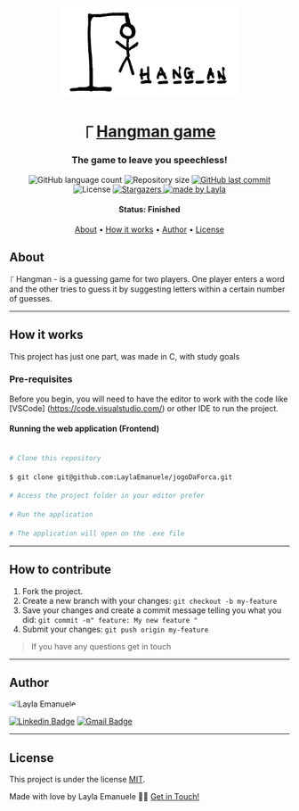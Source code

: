 

<h1 align="center">
    <img alt="Hangman game" title="#Hangman game" src="./assets/banner.png" />
</h1>

<h1 align="center">
   ⎾ <a href="#"> Hangman game </a>
</h1>

<h3 align="center">
    The game to leave you speechless!
</h3>

<p align="center">
  <img alt="GitHub language count" src="https://img.shields.io/github/languages/count/LaylaEmanuele/jogoDaForca?color=%2304D361">

  <img alt="Repository size" src="https://img.shields.io/github/repo-size/LaylaEmanuele/jogoDaForca">
  
  <a href="https://github.com/LaylaEmanuele/jogoDaForca/commits/master">
    <img alt="GitHub last commit" src="https://img.shields.io/github/last-commit/LaylaEmanuele/jogoDaForca">
  </a>
    
   <img alt="License" src="https://img.shields.io/badge/license-MIT-brightgreen">
   <a href="https://github.com/LaylaEmanuele/jogoDaForca/stargazers">
    <img alt="Stargazers" src="https://img.shields.io/github/stars/LaylaEmanuele/jogoDaForca?style=social">
  </a>

  <a href="">
    <img alt="made by Layla" src="https://img.shields.io/badge/made%20by-Layla-%237519C1">
  </a>
</p>


<h4 align="center"> 
	 Status: Finished
</h4>

<p align="center">
 <a href="#about">About</a> • 
 <a href="#how-it-works">How it works</a> • 
 <a href="#author">Author</a> • 
 <a href="#user-content-license">License</a>

</p>


## About

⎾ Hangman - is a guessing game for two players. One player enters a word and the other tries to guess it by suggesting letters within a certain number of guesses.

---

## How it works

This project has just one part, was made in C, with study goals

### Pre-requisites

Before you begin, you will need to have the editor to work with the code like [VSCode] (https://code.visualstudio.com/) or other IDE to run the project.

#### Running the web application (Frontend)

```bash

# Clone this repository

$ git clone git@github.com:LaylaEmanuele/jogoDaForca.git

# Access the project folder in your editor prefer

# Run the application

# The application will open on the .exe file

```
---

## How to contribute

1. Fork the project.
2. Create a new branch with your changes: `git checkout -b my-feature`
3. Save your changes and create a commit message telling you what you did: `git commit -m" feature: My new feature "`
4. Submit your changes: `git push origin my-feature`
> If you have any questions get in touch

---

## Author

<img style="border-radius: 50%;" src="https://avatars.githubusercontent.com/u/69046321?s=96&v=4" width="100px;" alt="Layla Emanuele"/>

[![Linkedin Badge](https://img.shields.io/badge/-Layla-blue?style=flat-square&logo=Linkedin&logoColor=white&link=https://www.linkedin.com/in/layla-emanuele/)](https://www.linkedin.com/in/layla-emanuele/) 
[![Gmail Badge](https://img.shields.io/badge/-laylaemanuele@gmail.com-c14438?style=flat-square&logo=Gmail&logoColor=white&link=mailto:laylaemanuele@gmail.com)](mailto:laylaemanuele@gmail.com)

---

## License

This project is under the license [MIT](./LICENSE).

Made with love by Layla Emanuele 👋🏽 [Get in Touch!](Https://www.linkedin.com/in/layla-emanuele/)

